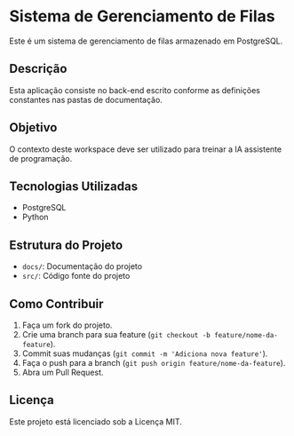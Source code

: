 # Sistema de Gerenciamento de Filas

Este é um sistema de gerenciamento de filas armazenado em PostgreSQL.

## Descrição

Esta aplicação consiste no back-end escrito conforme as definições constantes nas pastas de documentação.

## Objetivo

O contexto deste workspace deve ser utilizado para treinar a IA assistente de programação.

## Tecnologias Utilizadas

- PostgreSQL
- Python

## Estrutura do Projeto

- `docs/`: Documentação do projeto
- `src/`: Código fonte do projeto

## Como Contribuir

1. Faça um fork do projeto.
2. Crie uma branch para sua feature (`git checkout -b feature/nome-da-feature`).
3. Commit suas mudanças (`git commit -m 'Adiciona nova feature'`).
4. Faça o push para a branch (`git push origin feature/nome-da-feature`).
5. Abra um Pull Request.

## Licença

Este projeto está licenciado sob a Licença MIT.

